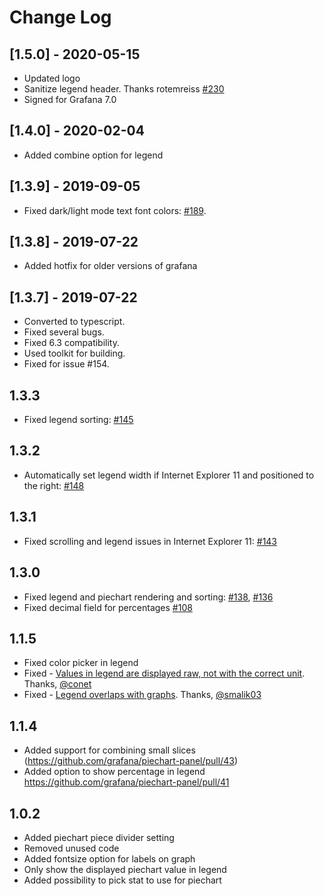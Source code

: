 # Change Log


## [1.5.0] - 2020-05-15

- Updated logo
- Sanitize legend header. Thanks rotemreiss [#230](https://github.com/grafana/piechart-panel/pull/230)
- Signed for Grafana 7.0


## [1.4.0] - 2020-02-04

- Added combine option for legend

## [1.3.9] - 2019-09-05

- Fixed dark/light mode text font colors: [#189](https://github.com/grafana/piechart-panel/issues/189).

## [1.3.8] - 2019-07-22

* Added hotfix for older versions of grafana

## [1.3.7] - 2019-07-22

* Converted to typescript.
* Fixed several bugs.
* Fixed 6.3 compatibility.
* Used toolkit for building.
* Fixed for issue #154.

## 1.3.3

* Fixed legend sorting: [#145](https://github.com/grafana/piechart-panel/issues/145)

## 1.3.2

* Automatically set legend width if Internet Explorer 11 and positioned to the right: [#148](https://github.com/grafana/piechart-panel/issues/148)

## 1.3.1

* Fixed scrolling and legend issues in Internet Explorer 11: [#143](https://github.com/grafana/piechart-panel/issues/143)

## 1.3.0

* Fixed legend and piechart rendering and sorting: [#138](https://github.com/grafana/piechart-panel/pull/138), [#136](https://github.com/grafana/piechart-panel/pull/136)
* Fixed decimal field for percentages [#108](https://github.com/grafana/piechart-panel/pull/108)

## 1.1.5

* Fixed color picker in legend
* Fixed - [Values in legend are displayed raw, not with the correct unit](https://github.com/grafana/piechart-panel/issues/51). Thanks, [@conet](https://github.com/conet)
* Fixed - [Legend overlaps with graphs](https://github.com/grafana/piechart-panel/issues/34). Thanks, [@smalik03](https://github.com/smalik03)

## 1.1.4
* Added support for combining small slices (https://github.com/grafana/piechart-panel/pull/43)
* Added option to show percentage in legend https://github.com/grafana/piechart-panel/pull/41

## 1.0.2

* Added piechart piece divider setting
* Removed unused code
* Added fontsize option for labels on graph
* Only show the displayed piechart value in legend
* Added possibility to pick stat to use for piechart
